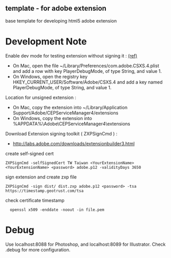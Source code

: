 template - for adobe extension
-----------------------

base template for developing html5 adobe extension

Development Note
======================

Enable dev mode for testing extension without signing it : [(ref)](http://www.adobe.com/devnet/creativesuite/articles/a-short-guide-to-HTML5-extensions.html)

* On Mac, open the file ~/Library/Preferences/com.adobe.CSXS.4.plist and add a row with key PlayerDebugMode, of type String, and value 1.
* On Windows, open the registry key HKEY_CURRENT_USER/Software/Adobe/CSXS.4 and add a key named PlayerDebugMode, of type String, and value 1.

Location for unsigned extension :
* On Mac, copy the extension into ~/Library/Application Support/Adobe/CEPServiceManager4/extensions
* On Windows, copy the extension into %APPDATA%\Adobe\CEPServiceManager4\extensions

Download Extension signing toolkit ( ZXPSignCmd  ) : 
* http://labs.adobe.com/downloads/extensionbuilder3.html

create self-signed cert
```
ZXPSignCmd -selfSignedCert TW Taiwan <YourExtensionName> <YourExtensionName> <password> adobe.p12 -validityDays 3650
```

sign extension and create zxp file
```
ZXPSignCmd -sign dist/ dist.zxp adobe.p12 <password> -tsa https://timestamp.geotrust.com/tsa
```

check certificate timestamp
```
  openssl x509 -enddate -noout -in file.pem
```

Debug
=======================

Use localhost:8088 for Photoshop, and localhost:8089 for Illustrator. Check .debug for more configuration.
